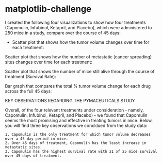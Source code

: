 # matplotlib-challenge

I created the following four visualizations to show how four treatments (Capomulin, Infubinol, Ketapril, and Placebo), which were administered to 250 mice in a study, compare over the course of 45 days:

* Scatter plot that shows how the tumor volume changes over time for each treatment:


Scatter plot that shows how the number of metastatic (cancer spreading) sites changes over time for each treatment:

Scatter plot that shows the number of mice still alive through the course of treatment (Survival Rate):

Bar graph that compares the total % tumor volume change for each drug across the full 45 days:

KEY OBSERVATIONS REGARDING THE PYMACEUTICALS STUDY

Overall, of the four relevant treatments under consideration - namely, Capomulin, Infubinol, Ketapril, and Placebo) - we found that Capomulin seems the most promising and effective in treating tumors in mice. Below, you will find three key observations we concldued from the study data:

    1. Capomulin is the only treatment for which tumor volume decreases over a 45 day period in mice.
    2. Over 45 days of treatment, Capomulin has the least increase in metastatic sites.
    3. Capomulin has the highest survival rate with 21 of 25 mice survival over 45 days of treatment.

